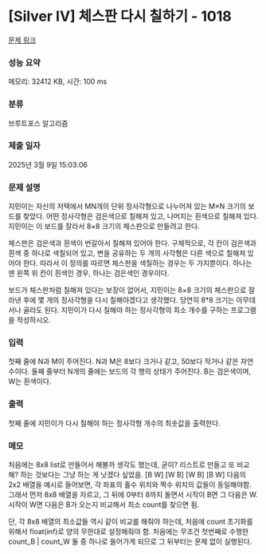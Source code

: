 # [Silver IV] 체스판 다시 칠하기 - 1018

[문제 링크](https://www.acmicpc.net/problem/1018)

### 성능 요약

메모리: 32412 KB, 시간: 100 ms

### 분류

브루트포스 알고리즘

### 제출 일자

2025년 3월 9일 15:03:06

### 문제 설명

<p>지민이는 자신의 저택에서 MN개의 단위 정사각형으로 나누어져 있는 M×N 크기의 보드를 찾았다. 어떤 정사각형은 검은색으로 칠해져 있고, 나머지는 흰색으로 칠해져 있다. 지민이는 이 보드를 잘라서 8×8 크기의 체스판으로 만들려고 한다.</p>

<p>체스판은 검은색과 흰색이 번갈아서 칠해져 있어야 한다. 구체적으로, 각 칸이 검은색과 흰색 중 하나로 색칠되어 있고, 변을 공유하는 두 개의 사각형은 다른 색으로 칠해져 있어야 한다. 따라서 이 정의를 따르면 체스판을 색칠하는 경우는 두 가지뿐이다. 하나는 맨 왼쪽 위 칸이 흰색인 경우, 하나는 검은색인 경우이다.</p>

<p>보드가 체스판처럼 칠해져 있다는 보장이 없어서, 지민이는 8×8 크기의 체스판으로 잘라낸 후에 몇 개의 정사각형을 다시 칠해야겠다고 생각했다. 당연히 8*8 크기는 아무데서나 골라도 된다. 지민이가 다시 칠해야 하는 정사각형의 최소 개수를 구하는 프로그램을 작성하시오.</p>

### 입력

 <p>첫째 줄에 N과 M이 주어진다. N과 M은 8보다 크거나 같고, 50보다 작거나 같은 자연수이다. 둘째 줄부터 N개의 줄에는 보드의 각 행의 상태가 주어진다. B는 검은색이며, W는 흰색이다.</p>

### 출력

 <p>첫째 줄에 지민이가 다시 칠해야 하는 정사각형 개수의 최솟값을 출력한다.</p>

### 메모

처음에는 8x8 list로 만들어서 해볼까 생각도 했는데, 굳이? 리스트로 만들고 또 비교해? 하는 것보다는 그냥 하는 게 낫겠다 싶었음.
[B W] [W B]
[W B] [B W]
다음의 2x2 배열을 예시로 들어보면, 각 좌표의 홀수 위치와 짝수 위치의 값들이 동일해야함.
그래서 먼저 8x8 배열을 자르고, 그 뒤에 0부터 8까지 돌면서 시작이 B면 그 다음은 W. 시작이 W면 다음은 B가 오는지 비교해서 최소 count를 찾으면 됨.

단, 각 8x8 배열의 최소값들 역시 같이 비교를 해줘야 하는데, 처음에 count 초기화를 위해서 float(inf)로 양의 무한대로 설정해줘야 함.
처음에는 무조건 첫번째로 수행한 count_B | count_W 둘 중 하나로 들어가게 되므로 그 뒤부터는 문제 없이 실행된다.
